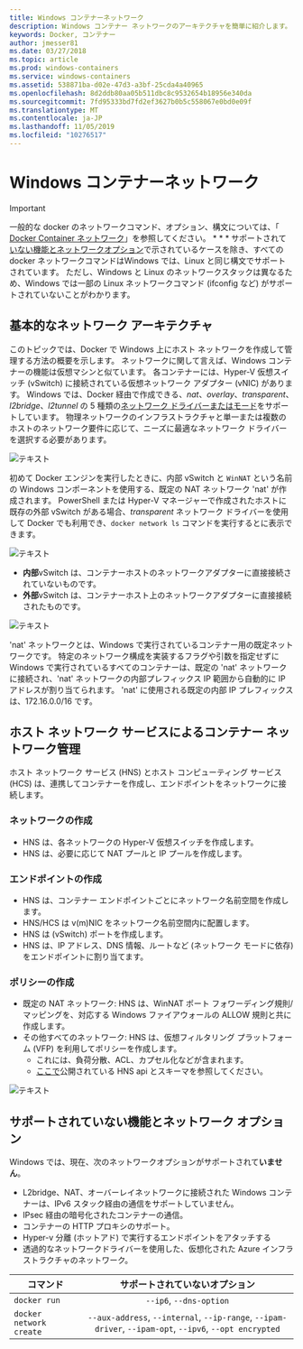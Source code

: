 ```yaml
---
title: Windows コンテナーネットワーク
description: Windows コンテナー ネットワークのアーキテクチャを簡単に紹介します。
keywords: Docker, コンテナー
author: jmesser81
ms.date: 03/27/2018
ms.topic: article
ms.prod: windows-containers
ms.service: windows-containers
ms.assetid: 538871ba-d02e-47d3-a3bf-25cda4a40965
ms.openlocfilehash: 8d2ddb80aa05b511dbc8c9532654b18956e340da
ms.sourcegitcommit: 7fd95333bd7fd2ef3627b0b5c558067e0bd0e09f
ms.translationtype: MT
ms.contentlocale: ja-JP
ms.lasthandoff: 11/05/2019
ms.locfileid: "10276517"
---
```

# <a name="windows-container-networking"></a>Windows コンテナーネットワーク

>[!IMPORTANT]
>一般的な docker のネットワークコマンド、オプション、構文については、「 [Docker Container ネットワーク](https://docs.docker.com/engine/userguide/networking/)」を参照してください。 * * * サポートされて[いない機能とネットワークオプション](#unsupported-features-and-network-options)で示されているケースを除き、すべての docker ネットワークコマンドはWindows では、Linux と同じ構文でサポートされています。 ただし、Windows と Linux のネットワークスタックは異なるため、Windows では一部の Linux ネットワークコマンド (ifconfig など) がサポートされていないことがわかります。

## <a name="basic-networking-architecture"></a>基本的なネットワーク アーキテクチャ

このトピックでは、Docker で Windows 上にホスト ネットワークを作成して管理する方法の概要を示します。 ネットワークに関して言えば、Windows コンテナーの機能は仮想マシンと似ています。 各コンテナーには、Hyper-V 仮想スイッチ (vSwitch) に接続されている仮想ネットワーク アダプター (vNIC) があります。 Windows では、Docker 経由で作成できる、*nat*、*overlay*、*transparent*、*l2bridge*、*l2tunnel* の 5 種類の[ネットワーク ドライバーまたはモード](./network-drivers-topologies.md)をサポートしています。 物理ネットワークのインフラストラクチャと単一または複数のホストのネットワーク要件に応じて、ニーズに最適なネットワーク ドライバーを選択する必要があります。

![テキスト](media/windowsnetworkstack-simple.png)

初めて Docker エンジンを実行したときに、内部 vSwitch と `WinNAT` という名前の Windows コンポーネントを使用する、既定の NAT ネットワーク 'nat' が作成されます。 PowerShell または Hyper-V マネージャーで作成されたホストに既存の外部 vSwitch がある場合、*transparent* ネットワーク ドライバーを使用して Docker でも利用でき、``docker network ls`` コマンドを実行するとに表示できます。  

![テキスト](media/docker-network-ls.png)

- **内部**vSwitch は、コンテナーホストのネットワークアダプターに直接接続されていないものです。
- **外部**vSwitch は、コンテナーホスト上のネットワークアダプターに直接接続されたものです。

![テキスト](media/get-vmswitch.png)

'nat' ネットワークとは、Windows で実行されているコンテナー用の既定ネットワークです。 特定のネットワーク構成を実装するフラグや引数を指定せずに Windows で実行されているすべてのコンテナーは、既定の 'nat' ネットワークに接続され、'nat' ネットワークの内部プレフィックス IP 範囲から自動的に IP アドレスが割り当てられます。 'nat' に使用される既定の内部 IP プレフィックスは、172.16.0.0/16 です。 

## <a name="container-network-management-with-host-network-service"></a>ホスト ネットワーク サービスによるコンテナー ネットワーク管理

ホスト ネットワーク サービス (HNS) とホスト コンピューティング サービス (HCS) は、連携してコンテナーを作成し、エンドポイントをネットワークに接続します。

### <a name="network-creation"></a>ネットワークの作成

- HNS は、各ネットワークの Hyper-V 仮想スイッチを作成します。
- HNS は、必要に応じて NAT プールと IP プールを作成します。

### <a name="endpoint-creation"></a>エンドポイントの作成

- HNS は、コンテナー エンドポイントごとにネットワーク名前空間を作成します。
- HNS/HCS は v(m)NIC をネットワーク名前空間内に配置します。
- HNS は (vSwitch) ポートを作成します。
- HNS は、IP アドレス、DNS 情報、ルートなど (ネットワーク モードに依存) をエンドポイントに割り当てます。

### <a name="policy-creation"></a>ポリシーの作成

- 既定の NAT ネットワーク: HNS は、WinNAT ポート フォワーディング規則/マッピングを、対応する Windows ファイアウォールの ALLOW 規則と共に作成します。
- その他すべてのネットワーク: HNS は、仮想フィルタリング プラットフォーム (VFP) を利用してポリシーを作成します。
    - これには、負荷分散、ACL、カプセル化などが含まれます。
    - [ここで](https://docs.microsoft.com/en-us/windows-server/networking/technologies/hcn/hcn-top)公開されている HNS api とスキーマを参照してください。

![テキスト](media/HNS-Management-Stack.png)

## <a name="unsupported-features-and-network-options"></a>サポートされていない機能とネットワーク オプション

Windows では、現在、次のネットワークオプションがサポートされて**いません**。

- L2bridge、NAT、オーバーレイネットワークに接続された Windows コンテナーは、IPv6 スタック経由の通信をサポートしていません。
- IPsec 経由の暗号化されたコンテナーの通信。
- コンテナーの HTTP プロキシのサポート。
- Hyper-v 分離 (ホットアド) で実行するエンドポイントをアタッチする
- 透過的なネットワークドライバーを使用した、仮想化された Azure インフラストラクチャのネットワーク。

| コマンド        | サポートされていないオプション   |
|---------------|:--------------------:|
| ``docker run``|   ``--ip6``, ``--dns-option`` |
| ``docker network create``| ``--aux-address``, ``--internal``, ``--ip-range``, ``--ipam-driver``, ``--ipam-opt``, ``--ipv6``, ``--opt encrypted`` |
